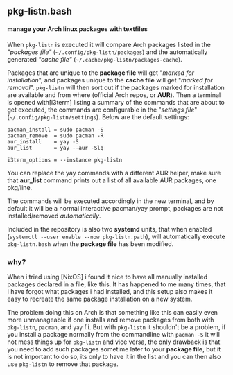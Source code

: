 ##   pkg-listn.bash
#### manage your Arch linux packages with textfiles

When `pkg-listn` is executed it will compare Arch
packages listed in the *"packages file"*
(`~/.config/pkg-listn/packages`) and the
automatically generated *"cache file"*
(`~/.cache/pkg-listn/packages-cache`).

Packages that are unique to the **package file**
will get "*marked for installation*", and
packages unique to the **cache file** will
get "*marked for removal*". `pkg-listn` will then
sort out if the packages marked for installation
are available and from where (official Arch
repos, or **AUR**). Then a terminal is opened
with[i3term] listing a summary of the commands
that are about to get executed, the commands
are configurable in the "*settings file*"
(`~/.config/pkg-listn/settings`). Below are the default
settings:  

```text
pacman_install = sudo pacman -S
pacman_remove  = sudo pacman -R
aur_install    = yay -S
aur_list       = yay --aur -Slq

i3term_options = --instance pkg-listn
```

You can replace the yay commands with a different
AUR helper, make sure that **aur_list** command
prints out a list of all available AUR packages, one
pkg/line.

The commands will be executed accordingly in the
new terminal, and by default it will be a normal
interactive pacman/yay prompt, packages are not
installed/removed *automatically*.

Included in the repository is also two **systemd**
units, that when enabled
(`systemctl --user enable --now pkg-listn.path`),
will automatically execute `pkg-listn.bash` when
the **package file** has been modified.

### why?

When i tried using [NixOS] i found it nice to have
all manually installed packages declared in a file,
like this. It has happened to me many times, that I have
forgot what packages i had installed, and this setup
also makes it easy to recreate the same package installation
on a new system.  

The problem doing this on Arch is that something
like this can easily even more unmanageable if
one installs and remove packages from both with
`pkg-listn`, `pacman`, and `yay` f.i. But with
`pkg-listn` it shouldn't be a problem, if you
install a package normally from the commandline
with `pacman -S` it will not mess things up for
`pkg-listn` and vice versa, the only drawback is
that you need to add such packages sometime later
to your **package file**, but it is not important
to do so, its only to have it in the list and you
can then also use `pkg-listn` to remove that
package.
